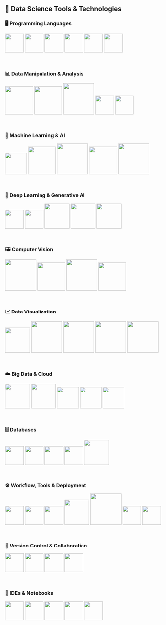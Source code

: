 ## 🧠 Data Science Tools & Technologies  

### 🖥️ Programming Languages  
<p align="left">
  <a href="https://www.python.org/"><img src="https://cdn.jsdelivr.net/gh/devicons/devicon/icons/python/python-original.svg" width="60"/></a>
  <a href="https://www.r-project.org/"><img src="https://cdn.jsdelivr.net/gh/devicons/devicon/icons/r/r-original.svg" width="60"/></a>
  <a href="https://julialang.org/"><img src="https://cdn.jsdelivr.net/gh/devicons/devicon/icons/julia/julia-original.svg" width="60"/></a>
  <a href="https://www.java.com/"><img src="https://cdn.jsdelivr.net/gh/devicons/devicon/icons/java/java-original.svg" width="60"/></a>
  <a href="https://www.sqlite.org/"><img src="https://cdn.jsdelivr.net/gh/devicons/devicon/icons/sqlite/sqlite-original.svg" width="60"/></a>
  <a href="https://www.gnu.org/software/bash/"><img src="https://cdn.jsdelivr.net/gh/devicons/devicon/icons/bash/bash-original.svg" width="60"/></a>
</p>

<br>

### 📊 Data Manipulation & Analysis  
<p align="left">
  <a href="https://pandas.pydata.org/"><img src="https://pandas.pydata.org/static/img/pandas_white.svg" width="90"/></a>
  <a href="https://numpy.org/"><img src="https://numpy.org/images/logo.svg" width="90"/></a>
  <a href="https://seaborn.pydata.org/"><img src="https://seaborn.pydata.org/_static/logo-wide-lightbg.svg" width="100"/></a>
  <a href="https://www.microsoft.com/en-us/microsoft-365/excel"><img src="https://upload.wikimedia.org/wikipedia/commons/3/3f/Microsoft_Excel_2013-2019_logo.svg" width="60"/></a>
  <a href="https://www.google.com/sheets/about/"><img src="https://upload.wikimedia.org/wikipedia/commons/a/ae/Google_Sheets_2020_Logo.svg" width="60"/></a>
</p>

<br>

### 🤖 Machine Learning & AI  
<p align="left">
  <a href="https://scikit-learn.org/"><img src="https://cdn.jsdelivr.net/gh/devicons/devicon/icons/scikit-learn/scikit-learn-original.svg" width="70"/></a>
  <a href="https://xgboost.ai/"><img src="https://upload.wikimedia.org/wikipedia/commons/6/69/XGBoost_logo.png" width="90"/></a>
  <a href="https://lightgbm.readthedocs.io/"><img src="https://upload.wikimedia.org/wikipedia/commons/6/66/LightGBM_logo.svg" width="100"/></a>
  <a href="https://catboost.ai/"><img src="https://upload.wikimedia.org/wikipedia/commons/c/c3/CatBoostLogo.png" width="90"/></a>
  <a href="https://www.statsmodels.org/"><img src="https://upload.wikimedia.org/wikipedia/commons/1/16/Statsmodels_logo.svg" width="100"/></a>
</p>

<br>

### 🧠 Deep Learning & Generative AI  
<p align="left">
  <a href="https://www.tensorflow.org/"><img src="https://cdn.jsdelivr.net/gh/devicons/devicon/icons/tensorflow/tensorflow-original.svg" width="60"/></a>
  <a href="https://pytorch.org/"><img src="https://cdn.jsdelivr.net/gh/devicons/devicon/icons/pytorch/pytorch-original.svg" width="60"/></a>
  <a href="https://keras.io/"><img src="https://upload.wikimedia.org/wikipedia/commons/a/ae/Keras_logo.svg" width="80"/></a>
  <a href="https://huggingface.co/"><img src="https://huggingface.co/front/assets/huggingface_logo-noborder.svg" width="80"/></a>
  <a href="https://www.fast.ai/"><img src="https://upload.wikimedia.org/wikipedia/commons/2/20/Fastai_logo.png" width="80"/></a>
</p>

<br>

### 🖼️ Computer Vision  
<p align="left">
  <a href="https://opencv.org/"><img src="https://upload.wikimedia.org/wikipedia/commons/3/32/OpenCV_Logo_with_text_svg_version.svg" width="100"/></a>
  <a href="https://pjreddie.com/darknet/yolo/"><img src="https://raw.githubusercontent.com/AlexeyAB/darknet/master/doc/yolo_logo.png" width="90"/></a>
  <a href="https://github.com/facebookresearch/detectron2"><img src="https://github.com/facebookresearch/detectron2/raw/main/.github/Detectron2-Logo.svg" width="100"/></a>
  <a href="https://mediapipe.dev/"><img src="https://mediapipe.dev/images/mediapipe_logo_orange.svg" width="90"/></a>
</p>

<br>

### 📈 Data Visualization  
<p align="left">
  <a href="https://matplotlib.org/"><img src="https://matplotlib.org/_static/logo_light.svg" width="80"/></a>
  <a href="https://seaborn.pydata.org/"><img src="https://seaborn.pydata.org/_static/logo-wide-lightbg.svg" width="100"/></a>
  <a href="https://plotly.com/"><img src="https://plotly.com/all_static/images/plotly_graphing_library_logo.png" width="100"/></a>
  <a href="https://www.tableau.com/"><img src="https://upload.wikimedia.org/wikipedia/commons/0/06/Tableau_logo.svg" width="100"/></a>
  <a href="https://powerbi.microsoft.com/"><img src="https://upload.wikimedia.org/wikipedia/commons/c/cf/New_Power_BI_Logo.svg" width="100"/></a>
</p>

<br>

### ☁️ Big Data & Cloud  
<p align="left">
  <a href="https://hadoop.apache.org/"><img src="https://cdn.jsdelivr.net/gh/devicons/devicon/icons/hadoop/hadoop-original.svg" width="80"/></a>
  <a href="https://spark.apache.org/"><img src="https://cdn.jsdelivr.net/gh/devicons/devicon/icons/apache/apache-original.svg" width="80"/></a>
  <a href="https://aws.amazon.com/"><img src="https://cdn.jsdelivr.net/gh/devicons/devicon/icons/amazonwebservices/amazonwebservices-original.svg" width="70"/></a>
  <a href="https://cloud.google.com/"><img src="https://cdn.jsdelivr.net/gh/devicons/devicon/icons/googlecloud/googlecloud-original.svg" width="70"/></a>
  <a href="https://azure.microsoft.com/"><img src="https://cdn.jsdelivr.net/gh/devicons/devicon/icons/azure/azure-original.svg" width="70"/></a>
</p>

<br>

### 🗄️ Databases  
<p align="left">
  <a href="https://www.mysql.com/"><img src="https://cdn.jsdelivr.net/gh/devicons/devicon/icons/mysql/mysql-original.svg" width="60"/></a>
  <a href="https://www.postgresql.org/"><img src="https://cdn.jsdelivr.net/gh/devicons/devicon/icons/postgresql/postgresql-original.svg" width="60"/></a>
  <a href="https://www.mongodb.com/"><img src="https://cdn.jsdelivr.net/gh/devicons/devicon/icons/mongodb/mongodb-original.svg" width="60"/></a>
  <a href="https://www.sqlite.org/"><img src="https://cdn.jsdelivr.net/gh/devicons/devicon/icons/sqlite/sqlite-original.svg" width="60"/></a>
  <a href="https://www.oracle.com/database/"><img src="https://upload.wikimedia.org/wikipedia/en/6/68/Oracle_SQL_Developer_logo.svg" width="80"/></a>
</p>

<br>

### ⚙️ Workflow, Tools & Deployment  
<p align="left">
  <a href="https://www.docker.com/"><img src="https://cdn.jsdelivr.net/gh/devicons/devicon/icons/docker/docker-original.svg" width="60"/></a>
  <a href="https://kubernetes.io/"><img src="https://cdn.jsdelivr.net/gh/devicons/devicon/icons/kubernetes/kubernetes-plain.svg" width="60"/></a>
  <a href="https://airflow.apache.org/"><img src="https://cdn.jsdelivr.net/gh/devicons/devicon/icons/airflow/airflow-original.svg" width="60"/></a>
  <a href="https://mlflow.org/"><img src="https://mlflow.org/docs/latest/_static/MLflow-logo-final-black.png" width="80"/></a>
  <a href="https://streamlit.io/"><img src="https://streamlit.io/images/brand/streamlit-logo-secondary-colormark-darktext.svg" width="100"/></a>
  <a href="https://flask.palletsprojects.com/"><img src="https://cdn.jsdelivr.net/gh/devicons/devicon/icons/flask/flask-original.svg" width="60"/></a>
  <a href="https://fastapi.tiangolo.com/"><img src="https://cdn.jsdelivr.net/gh/devicons/devicon/icons/fastapi/fastapi-original.svg" width="60"/></a>
</p>

<br>

### 🔗 Version Control & Collaboration  
<p align="left">
  <a href="https://git-scm.com/"><img src="https://cdn.jsdelivr.net/gh/devicons/devicon/icons/git/git-original.svg" width="60"/></a>
  <a href="https://github.com/"><img src="https://cdn.jsdelivr.net/gh/devicons/devicon/icons/github/github-original.svg" width="60"/></a>
  <a href="https://gitlab.com/"><img src="https://cdn.jsdelivr.net/gh/devicons/devicon/icons/gitlab/gitlab-original.svg" width="60"/></a>
  <a href="https://bitbucket.org/"><img src="https://cdn.jsdelivr.net/gh/devicons/devicon/icons/bitbucket/bitbucket-original.svg" width="60"/></a>
</p>

<br>

### 🧮 IDEs & Notebooks  
<p align="left">
  <a href="https://jupyter.org/"><img src="https://cdn.jsdelivr.net/gh/devicons/devicon/icons/jupyter/jupyter-original.svg" width="60"/></a>
  <a href="https://code.visualstudio.com/"><img src="https://cdn.jsdelivr.net/gh/devicons/devicon/icons/vscode/vscode-original.svg" width="60"/></a>
  <a href="https://www.jetbrains.com/pycharm/"><img src="https://cdn.jsdelivr.net/gh/devicons/devicon/icons/pycharm/pycharm-original.svg" width="60"/></a>
  <a href="https://posit.co/download/rstudio-desktop/"><img src="https://cdn.jsdelivr.net/gh/devicons/devicon/icons/rstudio/rstudio-original.svg" width="60"/></a>
  <a href="https://colab.research.google.com/"><img src="https://upload.wikimedia.org/wikipedia/commons/3/38/Google_Colaboratory_Logo.svg" width="60"/></a>
</p>
